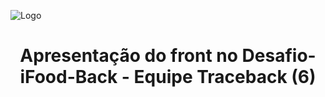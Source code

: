 ![Logo](https://imagensfree.com.br/wp-content/uploads/2021/11/entregador-ifood-png-bicicleta-300x276.png)

<h1 align="center">
     Apresentação do front no Desafio-iFood-Back - Equipe Traceback (6)
</h1>